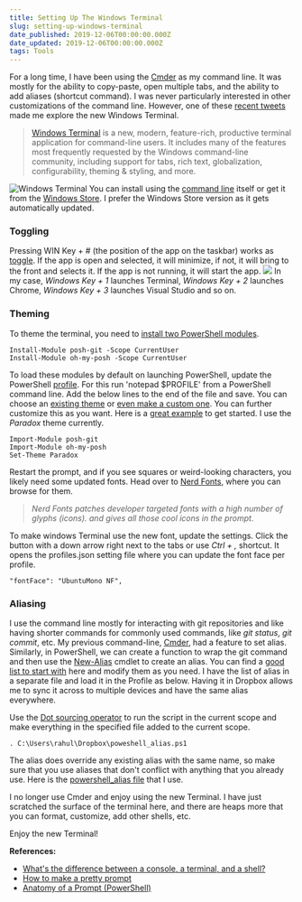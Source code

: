 ```yaml
---
title: Setting Up The Windows Terminal
slug: setting-up-windows-terminal
date_published: 2019-12-06T00:00:00.000Z
date_updated: 2019-12-06T00:00:00.000Z
tags: Tools
---
```


For a long time, I have been using the [Cmder](__GHOST_URL__/blog/cmder-portable-console-emulator-for-windows/) as my command line. It was mostly for the ability to copy-paste, open multiple tabs, and the ability to add aliases (shortcut command). I was never particularly interested in other customizations of the command line. However, one of these [recent tweets](https://twitter.com/bradwilson/status/1199826823628017664) made me explore the new Windows Terminal.

> [Windows Terminal](https://github.com/microsoft/terminal) is a new, modern, feature-rich, productive terminal application for command-line users. It includes many of the features most frequently requested by the Windows command-line community, including support for tabs, rich text, globalization, configurability, theming & styling, and more.

![Windows Terminal](__GHOST_URL__/content/images/windows_terminal.jpg)
You can install using the [command line](https://github.com/microsoft/terminal#installing-and-running-windows-terminal) itself or get it from the [Windows Store](https://www.microsoft.com/en-us/p/windows-terminal-preview/9n0dx20hk701#activetab=pivot:overviewtab). I prefer the Windows Store version as it gets automatically updated.

### Toggling

Pressing WIN Key + # (the position of the app on the taskbar) works as [toggle](https://www.itprotoday.com/access-taskbar-keyboard-shortcuts). If the app is open and selected, it will minimize, if not, it will bring to the front and selects it. If the app is not running, it will start the app.
![](__GHOST_URL__/content/images/windows_terminal_toggle.jpg)
In my case, *Windows Key + 1* launches Terminal, *Windows Key + 2* launches Chrome, *Windows Key + 3* launches Visual Studio and so on.

### Theming

To theme the terminal, you need to [install two PowerShell modules](https://github.com/JanDeDobbeleer/oh-my-posh?WT.mc_id=-blog-scottha#installation).

    Install-Module posh-git -Scope CurrentUser
    Install-Module oh-my-posh -Scope CurrentUser
    

To load these modules by default on launching PowerShell, update the PowerShell [profile](https://docs.microsoft.com/en-us/powershell/module/microsoft.powershell.core/about/about_profiles?view=powershell-6#the-profile-variable). For this run 'notepad $PROFILE' from a PowerShell command line. Add the below lines to the end of the file and save. You can choose an [existing theme](https://github.com/JanDeDobbeleer/oh-my-posh?WT.mc_id=-blog-scottha#themes) or [even make a custom one](https://github.com/JanDeDobbeleer/oh-my-posh?WT.mc_id=-blog-scottha#creating-your-own-theme). You can further customize this as you want. Here is a [great example](https://bradwilson.io/blog/prompt/powershell#windowsterminal) to get started. I use the *Paradox* theme currently.

    Import-Module posh-git
    Import-Module oh-my-posh
    Set-Theme Paradox
    

Restart the prompt, and if you see squares or weird-looking characters, you likely need some updated fonts. Head over to [Nerd Fonts](https://www.nerdfonts.com/), where you can browse for them.

> *Nerd Fonts patches developer targeted fonts with a high number of glyphs (icons). and gives all those cool icons in the prompt*.

To make windows Terminal use the new font, update the settings. Click the button with a down arrow right next to the tabs or use *Ctrl + ,* shortcut. It opens the profiles.json setting file where you can update the font face per profile.

    "fontFace": "UbuntuMono NF",
    

### Aliasing

I use the command line mostly for interacting with git repositories and like having shorter commands for commonly used commands, like *git status*, *git commit*, etc. My previous command-line, [Cmder](__GHOST_URL__/blog/cmder-portable-console-emulator-for-windows/), had a feature to set alias. Similarly, in PowerShell, we can create a function to wrap the git command and then use the [New-Alias](https://docs.microsoft.com/en-us/powershell/module/microsoft.powershell.utility/new-alias?view=powershell-6) cmdlet to create an alias. You can find a [good list to start with](https://stackoverflow.com/a/23201953/1948745) here and modify them as you need. I have the list of alias in a separate file and load it in the Profile as below. Having it in Dropbox allows me to sync it across to multiple devices and have the same alias everywhere.

Use the [Dot sourcing operator](https://docs.microsoft.com/en-us/powershell/module/microsoft.powershell.core/about/about_operators?view=powershell-6#dot-sourcing-operator-) to run the script in the current scope and make everything in the specified file added to the current scope.

    . C:\Users\rahul\Dropbox\poweshell_alias.ps1
    

The alias does override any existing alias with the same name, so make sure that you use aliases that don't conflict with anything that you already use. Here is the [powershell_alias file](https://gist.github.com/rahulpnath/8a6413dadf8759ffbc9778d018ab2039) that I use.

I no longer use Cmder and enjoy using the new Terminal. I have just scratched the surface of the terminal here, and there are heaps more that you can format, customize, add other shells, etc.

Enjoy the new Terminal!

**References:**

- [What's the difference between a console, a terminal, and a shell?](https://www.hanselman.com/blog/WhatsTheDifferenceBetweenAConsoleATerminalAndAShell.aspx)
- [How to make a pretty prompt](https://www.hanselman.com/blog/HowToMakeAPrettyPromptInWindowsTerminalWithPowerlineNerdFontsCascadiaCodeWSLAndOhmyposh.aspx)
- [Anatomy of a Prompt (PowerShell)](https://bradwilson.io/blog/prompt/powershell#windowsterminal)
